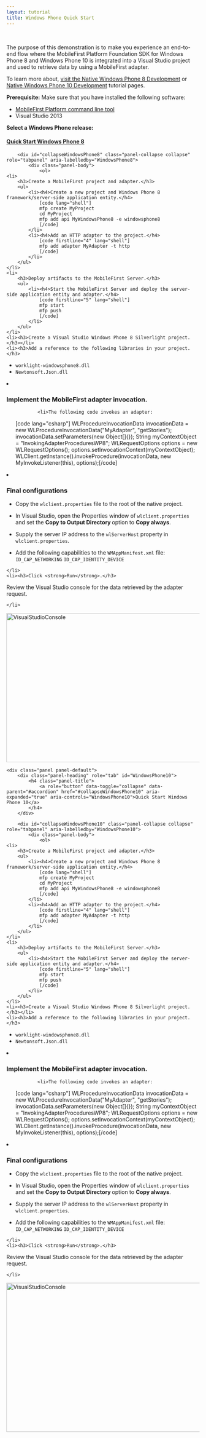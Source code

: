 ```yaml
---
layout: tutorial
title: Windows Phone Quick Start
---
```

<br>
<p>The purpose of this demonstration is to make you experience an end-to-end flow where the MobileFirst Platform Foundation SDK for Windows Phone 8 and Windows Phone 10 is integrated into a Visual Studio project and used to retrieve data by using a MobileFirst adapter.</p>

<p>To learn more about, <a href="../windows-phone-8-tutorials">visit the Native Windows Phone 8 Development</a> or <a href="../windows-phone-10-tutorials">Native Windows Phone 10 Development</a> tutorial pages.

<p><b>Prerequisite:</b> Make sure that you have installed the following software:</p>
<ul>
    <li><a href="{{site.baseurl}}/downloads/">MobileFirst Platform command line tool</a></li>
    <li>Visual Studio 2013</li>
</ul>

<p><b>Select a Windows Phone release:</b></p>

<div class="panel-group" id="accordion" role="tablist" aria-multiselectable="true">
    <div class="panel panel-default">
        <div class="panel-heading" role="tab" id="WindowsPhone8">
            <h4 class="panel-title">
                <a role="button" data-toggle="collapse" data-parent="#accordion" href="#collapseWindowsPhone8" aria-expanded="true" aria-controls="WindowsPhone8">Quick Start Windows Phone 8</a>
            </h4>
        </div>

        <div id="collapseWindowsPhone8" class="panel-collapse collapse" role="tabpanel" aria-labelledby="WindowsPhone8">
            <div class="panel-body">
                <ol>
    <li>
        <h3>Create a MobileFirst project and adapter.</h3>
        <ul>
            <li><h4>Create a new project and Windows Phone 8 framework/server-side application entity.</h4>
                [code lang="shell"]
                mfp create MyProject
                cd MyProject
                mfp add api MyWindowsPhone8 -e windowsphone8
                [/code]
            </li>
            <li><h4>Add an HTTP adapter to the project.</h4>
                [code firstline="4" lang="shell"]
                mfp add adapter MyAdapter -t http
                [/code]
            </li>
        </ul>
    </li>
    <li>
        <h3>Deploy artifacts to the MobileFirst Server.</h3>
        <ul>
            <li><h4>Start the MobileFirst Server and deploy the server-side application entity and adapter.</h4>
                [code firstline="5" lang="shell"]
                mfp start
                mfp push
                [/code]
            </li>
        </ul>
    </li>
    <li><h3>Create a Visual Studio Windows Phone 8 Silverlight project.</h3></li>
    <li><h3>Add a reference to the following libraries in your project.</h3>

 <ul>
<li><code>worklight-windowsphone8.dll</code></li>
<li><code>Newtonsoft.Json.dll</code></li>
</ul>
    </li>
    <li>
        <h3>Implement the MobileFirst adapter invocation.</h3>
        <ul>

            <li>The following code invokes an adapter:
[code lang="csharp"]
WLProcedureInvocationData invocationData = new WLProcedureInvocationData("MyAdapter", "getStories");
invocationData.setParameters(new Object[]{});
String myContextObject = "InvokingAdapterProceduresWP8";
WLRequestOptions options = new WLRequestOptions();
options.setInvocationContext(myContextObject);
WLClient.getInstance().invokeProcedure(invocationData, new MyInvokeListener(this), options);[/code]
            </li>
        </ul>
    </li>
    <li><h3>Final configurations</h3>

<ul>
   <li>Copy the <code>wlclient.properties</code> file to the root of the native project.</li>
</ul>

<ul>
   <li>In Visual Studio, open the Properties window of <code>wlclient.properties</code> and set the <strong>Copy to Output Directory </strong> option to <strong>Copy always</strong>.</li></ul>

<ul>
   <li>Supply the server IP address to the <code>wlServerHost</code> property in <code>wlclient.properties</code>.</li>
</ul>

<ul>
   <li>Add the following capabilities to the <code>WMAppManifest.xml</code> file:
<code>ID_CAP_NETWORKING</code>
<code>ID_CAP_IDENTITY_DEVICE</code></li>
</ul>

    </li>
    <li><h3>Click <strong>Run</strong>.</h3>
Review the Visual Studio console for the data retrieved by the adapter request.

    </li>
</ol>

<a href="https://developer.ibm.com/mobilefirstplatform/wp-content/uploads/sites/32/2015/05/VisualStudioConsole.png"><img src="https://developer.ibm.com/mobilefirstplatform/wp-content/uploads/sites/32/2015/05/VisualStudioConsole-1024x405.png" alt="VisualStudioConsole" width="980" height="388" class="aligncenter size-large wp-image-14788" /></a>
            </div>
        </div>
    </div>

    <div class="panel panel-default">
        <div class="panel-heading" role="tab" id="WindowsPhone10">
            <h4 class="panel-title">
                <a role="button" data-toggle="collapse" data-parent="#accordion" href="#collapseWindowsPhone10" aria-expanded="true" aria-controls="WindowsPhone10">Quick Start Windows Phone 10</a>
            </h4>
        </div>

        <div id="collapseWindowsPhone10" class="panel-collapse collapse" role="tabpanel" aria-labelledby="WindowsPhone10">
            <div class="panel-body">
                <ol>
    <li>
        <h3>Create a MobileFirst project and adapter.</h3>
        <ul>
            <li><h4>Create a new project and Windows Phone 8 framework/server-side application entity.</h4>
                [code lang="shell"]
                mfp create MyProject
                cd MyProject
                mfp add api MyWindowsPhone8 -e windowsphone8
                [/code]
            </li>
            <li><h4>Add an HTTP adapter to the project.</h4>
                [code firstline="4" lang="shell"]
                mfp add adapter MyAdapter -t http
                [/code]
            </li>
        </ul>
    </li>
    <li>
        <h3>Deploy artifacts to the MobileFirst Server.</h3>
        <ul>
            <li><h4>Start the MobileFirst Server and deploy the server-side application entity and adapter.</h4>
                [code firstline="5" lang="shell"]
                mfp start
                mfp push
                [/code]
            </li>
        </ul>
    </li>
    <li><h3>Create a Visual Studio Windows Phone 8 Silverlight project.</h3></li>
    <li><h3>Add a reference to the following libraries in your project.</h3>

 <ul>
<li><code>worklight-windowsphone8.dll</code></li>
<li><code>Newtonsoft.Json.dll</code></li>
</ul>
    </li>
    <li>
        <h3>Implement the MobileFirst adapter invocation.</h3>
        <ul>

            <li>The following code invokes an adapter:
[code lang="csharp"]
WLProcedureInvocationData invocationData = new WLProcedureInvocationData("MyAdapter", "getStories");
invocationData.setParameters(new Object[]{});
String myContextObject = "InvokingAdapterProceduresWP8";
WLRequestOptions options = new WLRequestOptions();
options.setInvocationContext(myContextObject);
WLClient.getInstance().invokeProcedure(invocationData, new MyInvokeListener(this), options);[/code]
            </li>
        </ul>
    </li>
    <li><h3>Final configurations</h3>

<ul>
   <li>Copy the <code>wlclient.properties</code> file to the root of the native project.</li>
</ul>

<ul>
   <li>In Visual Studio, open the Properties window of <code>wlclient.properties</code> and set the <strong>Copy to Output Directory </strong> option to <strong>Copy always</strong>.</li></ul>

<ul>
   <li>Supply the server IP address to the <code>wlServerHost</code> property in <code>wlclient.properties</code>.</li>
</ul>

<ul>
   <li>Add the following capabilities to the <code>WMAppManifest.xml</code> file:
<code>ID_CAP_NETWORKING</code>
<code>ID_CAP_IDENTITY_DEVICE</code></li>
</ul>

    </li>
    <li><h3>Click <strong>Run</strong>.</h3>
Review the Visual Studio console for the data retrieved by the adapter request.

    </li>
</ol>

<a href="https://developer.ibm.com/mobilefirstplatform/wp-content/uploads/sites/32/2015/05/VisualStudioConsole.png"><img src="https://developer.ibm.com/mobilefirstplatform/wp-content/uploads/sites/32/2015/05/VisualStudioConsole-1024x405.png" alt="VisualStudioConsole" width="980" height="388" class="aligncenter size-large wp-image-14788" /></a>
            </div>
        </div>
    </div>
</div>
